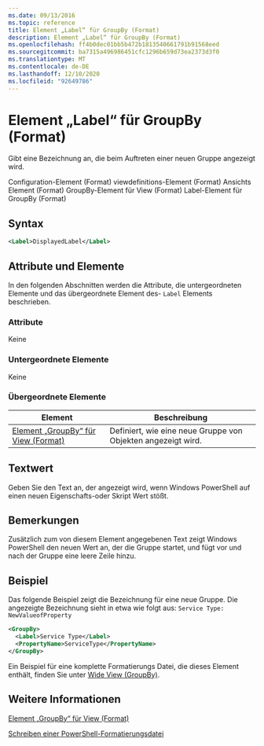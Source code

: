 ```yaml
---
ms.date: 09/13/2016
ms.topic: reference
title: Element „Label“ für GroupBy (Format)
description: Element „Label“ für GroupBy (Format)
ms.openlocfilehash: ff4b0dec01bb5b472b1813540661791b91568eed
ms.sourcegitcommit: ba7315a496986451cfc1296b659d73ea2373d3f0
ms.translationtype: MT
ms.contentlocale: de-DE
ms.lasthandoff: 12/10/2020
ms.locfileid: "92649786"
---
```

# <a name="label-element-for-groupby-format"></a>Element „Label“ für GroupBy (Format)

Gibt eine Bezeichnung an, die beim Auftreten einer neuen Gruppe angezeigt wird.

Configuration-Element (Format) viewdefinitions-Element (Format) Ansichts Element (Format) GroupBy-Element für View (Format) Label-Element für GroupBy (Format)

## <a name="syntax"></a>Syntax

```xml
<Label>DisplayedLabel</Label>
```

## <a name="attributes-and-elements"></a>Attribute und Elemente

In den folgenden Abschnitten werden die Attribute, die untergeordneten Elemente und das übergeordnete Element des- `Label` Elements beschrieben.

### <a name="attributes"></a>Attribute

Keine

### <a name="child-elements"></a>Untergeordnete Elemente

Keine

### <a name="parent-elements"></a>Übergeordnete Elemente

|Element|Beschreibung|
|-------------|-----------------|
|[Element „GroupBy“ für View (Format)](./groupby-element-for-view-format.md)|Definiert, wie eine neue Gruppe von Objekten angezeigt wird.|

## <a name="text-value"></a>Textwert

Geben Sie den Text an, der angezeigt wird, wenn Windows PowerShell auf einen neuen Eigenschafts-oder Skript Wert stößt.

## <a name="remarks"></a>Bemerkungen

Zusätzlich zum von diesem Element angegebenen Text zeigt Windows PowerShell den neuen Wert an, der die Gruppe startet, und fügt vor und nach der Gruppe eine leere Zeile hinzu.

## <a name="example"></a>Beispiel

Das folgende Beispiel zeigt die Bezeichnung für eine neue Gruppe. Die angezeigte Bezeichnung sieht in etwa wie folgt aus: `Service Type: NewValueofProperty`

```xml
<GroupBy>
  <Label>Service Type</Label>
  <PropertyName>ServiceType</PropertyName>
</GroupBy>

```

Ein Beispiel für eine komplette Formatierungs Datei, die dieses Element enthält, finden Sie unter [Wide View (GroupBy)](./wide-view-groupby.md).

## <a name="see-also"></a>Weitere Informationen

[Element „GroupBy“ für View (Format)](./groupby-element-for-view-format.md)

[Schreiben einer PowerShell-Formatierungsdatei](./writing-a-powershell-formatting-file.md)
